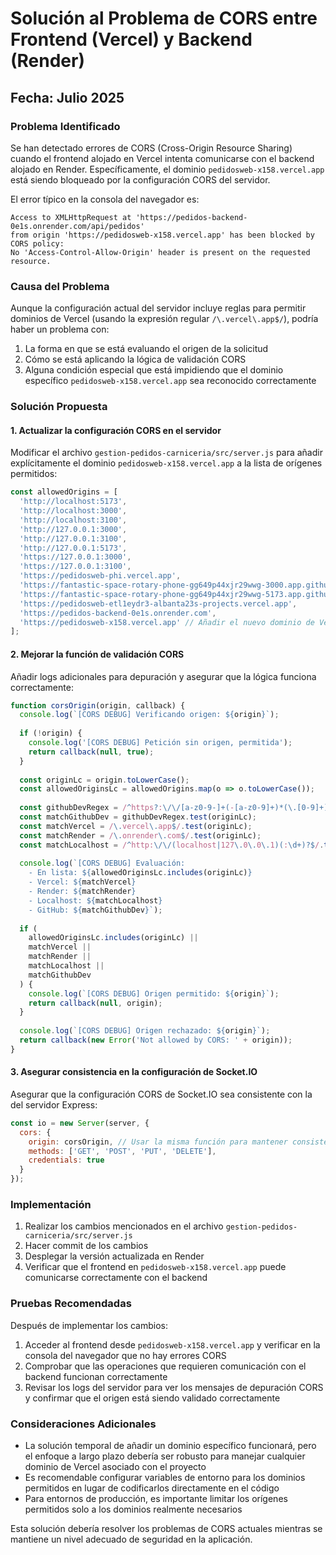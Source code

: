 # Solución al Problema de CORS entre Frontend (Vercel) y Backend (Render)

## Fecha: Julio 2025

### Problema Identificado

Se han detectado errores de CORS (Cross-Origin Resource Sharing) cuando el frontend alojado en Vercel intenta comunicarse con el backend alojado en Render. Específicamente, el dominio `pedidosweb-x158.vercel.app` está siendo bloqueado por la configuración CORS del servidor.

El error típico en la consola del navegador es:

```
Access to XMLHttpRequest at 'https://pedidos-backend-0e1s.onrender.com/api/pedidos' 
from origin 'https://pedidosweb-x158.vercel.app' has been blocked by CORS policy: 
No 'Access-Control-Allow-Origin' header is present on the requested resource.
```

### Causa del Problema

Aunque la configuración actual del servidor incluye reglas para permitir dominios de Vercel (usando la expresión regular `/\.vercel\.app$/`), podría haber un problema con:

1. La forma en que se está evaluando el origen de la solicitud
2. Cómo se está aplicando la lógica de validación CORS
3. Alguna condición especial que está impidiendo que el dominio específico `pedidosweb-x158.vercel.app` sea reconocido correctamente

### Solución Propuesta

#### 1. Actualizar la configuración CORS en el servidor

Modificar el archivo `gestion-pedidos-carniceria/src/server.js` para añadir explícitamente el dominio `pedidosweb-x158.vercel.app` a la lista de orígenes permitidos:

```javascript
const allowedOrigins = [
  'http://localhost:5173',
  'http://localhost:3000',
  'http://localhost:3100',
  'http://127.0.0.1:3000',
  'http://127.0.0.1:3100',
  'http://127.0.0.1:5173',
  'https://127.0.0.1:3000',
  'https://127.0.0.1:3100',
  'https://pedidosweb-phi.vercel.app',
  'https://fantastic-space-rotary-phone-gg649p44xjr29wwg-3000.app.github.dev',
  'https://fantastic-space-rotary-phone-gg649p44xjr29wwg-5173.app.github.dev',
  'https://pedidosweb-etl1eydr3-albanta23s-projects.vercel.app',
  'https://pedidos-backend-0e1s.onrender.com',
  'https://pedidosweb-x158.vercel.app' // Añadir el nuevo dominio de Vercel
];
```

#### 2. Mejorar la función de validación CORS

Añadir logs adicionales para depuración y asegurar que la lógica funciona correctamente:

```javascript
function corsOrigin(origin, callback) {
  console.log(`[CORS DEBUG] Verificando origen: ${origin}`);
  
  if (!origin) {
    console.log('[CORS DEBUG] Petición sin origen, permitida');
    return callback(null, true);
  }
  
  const originLc = origin.toLowerCase();
  const allowedOriginsLc = allowedOrigins.map(o => o.toLowerCase());
  
  const githubDevRegex = /^https?:\/\/[a-z0-9-]+(-[a-z0-9]+)*(\.[0-9]+)?\.app\.github\.dev$/;
  const matchGithubDev = githubDevRegex.test(originLc);
  const matchVercel = /\.vercel\.app$/.test(originLc);
  const matchRender = /\.onrender\.com$/.test(originLc);
  const matchLocalhost = /^http:\/\/(localhost|127\.0\.0\.1)(:\d+)?$/.test(originLc);
  
  console.log(`[CORS DEBUG] Evaluación: 
    - En lista: ${allowedOriginsLc.includes(originLc)}
    - Vercel: ${matchVercel}
    - Render: ${matchRender}
    - Localhost: ${matchLocalhost}
    - GitHub: ${matchGithubDev}`);
  
  if (
    allowedOriginsLc.includes(originLc) ||
    matchVercel ||
    matchRender ||
    matchLocalhost ||
    matchGithubDev
  ) {
    console.log(`[CORS DEBUG] Origen permitido: ${origin}`);
    return callback(null, origin);
  }
  
  console.log(`[CORS DEBUG] Origen rechazado: ${origin}`);
  return callback(new Error('Not allowed by CORS: ' + origin));
}
```

#### 3. Asegurar consistencia en la configuración de Socket.IO

Asegurar que la configuración CORS de Socket.IO sea consistente con la del servidor Express:

```javascript
const io = new Server(server, {
  cors: {
    origin: corsOrigin, // Usar la misma función para mantener consistencia
    methods: ['GET', 'POST', 'PUT', 'DELETE'],
    credentials: true
  }
});
```

### Implementación

1. Realizar los cambios mencionados en el archivo `gestion-pedidos-carniceria/src/server.js`
2. Hacer commit de los cambios
3. Desplegar la versión actualizada en Render
4. Verificar que el frontend en `pedidosweb-x158.vercel.app` puede comunicarse correctamente con el backend

### Pruebas Recomendadas

Después de implementar los cambios:

1. Acceder al frontend desde `pedidosweb-x158.vercel.app` y verificar en la consola del navegador que no hay errores CORS
2. Comprobar que las operaciones que requieren comunicación con el backend funcionan correctamente
3. Revisar los logs del servidor para ver los mensajes de depuración CORS y confirmar que el origen está siendo validado correctamente

### Consideraciones Adicionales

- La solución temporal de añadir un dominio específico funcionará, pero el enfoque a largo plazo debería ser robusto para manejar cualquier dominio de Vercel asociado con el proyecto
- Es recomendable configurar variables de entorno para los dominios permitidos en lugar de codificarlos directamente en el código
- Para entornos de producción, es importante limitar los orígenes permitidos solo a los dominios realmente necesarios

Esta solución debería resolver los problemas de CORS actuales mientras se mantiene un nivel adecuado de seguridad en la aplicación.
